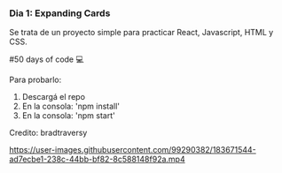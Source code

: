 ### Dia 1: Expanding Cards

Se trata de un proyecto simple para practicar React, Javascript, HTML y CSS.


#50 days of code 💻


Para probarlo:
1. Descargá el repo
2. En la consola: 'npm install'
3. En la consola: 'npm start'



Credito: bradtraversy

https://user-images.githubusercontent.com/99290382/183671544-ad7ecbe1-238c-44bb-bf82-8c588148f92a.mp4

